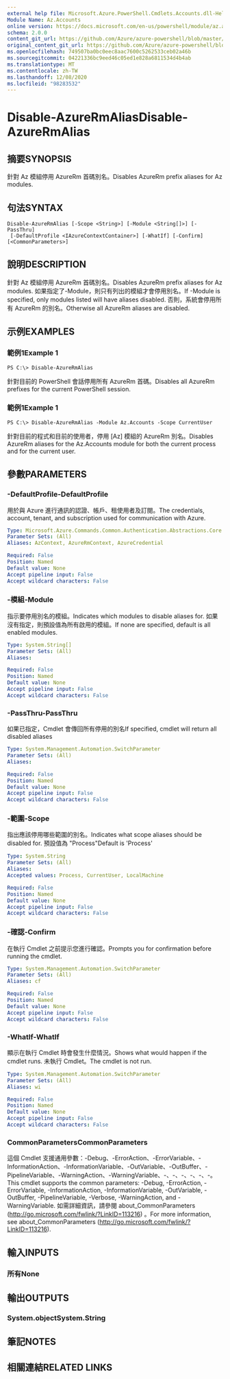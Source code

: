 ```yaml
---
external help file: Microsoft.Azure.PowerShell.Cmdlets.Accounts.dll-Help.xml
Module Name: Az.Accounts
online version: https://docs.microsoft.com/en-us/powershell/module/az.accounts/disable-azurermalias
schema: 2.0.0
content_git_url: https://github.com/Azure/azure-powershell/blob/master/src/Accounts/Accounts/help/Disable-AzureRmAlias.md
original_content_git_url: https://github.com/Azure/azure-powershell/blob/master/src/Accounts/Accounts/help/Disable-AzureRmAlias.md
ms.openlocfilehash: 749507ba0bc0eec8aac7600c5262533ceb02a46b
ms.sourcegitcommit: 04221336bc9eed46c05ed1e828a6811534d4b4ab
ms.translationtype: MT
ms.contentlocale: zh-TW
ms.lasthandoff: 12/08/2020
ms.locfileid: "98283532"
---
```

# <span data-ttu-id="4e4ff-101">Disable-AzureRmAlias</span><span class="sxs-lookup"><span data-stu-id="4e4ff-101">Disable-AzureRmAlias</span></span>

## <span data-ttu-id="4e4ff-102">摘要</span><span class="sxs-lookup"><span data-stu-id="4e4ff-102">SYNOPSIS</span></span>
<span data-ttu-id="4e4ff-103">針對 Az 模組停用 AzureRm 首碼別名。</span><span class="sxs-lookup"><span data-stu-id="4e4ff-103">Disables AzureRm prefix aliases for Az modules.</span></span>

## <span data-ttu-id="4e4ff-104">句法</span><span class="sxs-lookup"><span data-stu-id="4e4ff-104">SYNTAX</span></span>

```
Disable-AzureRmAlias [-Scope <String>] [-Module <String[]>] [-PassThru]
 [-DefaultProfile <IAzureContextContainer>] [-WhatIf] [-Confirm] [<CommonParameters>]
```

## <span data-ttu-id="4e4ff-105">說明</span><span class="sxs-lookup"><span data-stu-id="4e4ff-105">DESCRIPTION</span></span>
<span data-ttu-id="4e4ff-106">針對 Az 模組停用 AzureRm 首碼別名。</span><span class="sxs-lookup"><span data-stu-id="4e4ff-106">Disables AzureRm prefix aliases for Az modules.</span></span> <span data-ttu-id="4e4ff-107">如果指定了-Module，則只有列出的模組才會停用別名。</span><span class="sxs-lookup"><span data-stu-id="4e4ff-107">If -Module is specified, only modules listed will have aliases disabled.</span></span> <span data-ttu-id="4e4ff-108">否則，系統會停用所有 AzureRm 的別名。</span><span class="sxs-lookup"><span data-stu-id="4e4ff-108">Otherwise all AzureRm aliases are disabled.</span></span>

## <span data-ttu-id="4e4ff-109">示例</span><span class="sxs-lookup"><span data-stu-id="4e4ff-109">EXAMPLES</span></span>

### <span data-ttu-id="4e4ff-110">範例1</span><span class="sxs-lookup"><span data-stu-id="4e4ff-110">Example 1</span></span>
```
PS C:\> Disable-AzureRmAlias
```

<span data-ttu-id="4e4ff-111">針對目前的 PowerShell 會話停用所有 AzureRm 首碼。</span><span class="sxs-lookup"><span data-stu-id="4e4ff-111">Disables all AzureRm prefixes for the current PowerShell session.</span></span>

### <span data-ttu-id="4e4ff-112">範例1</span><span class="sxs-lookup"><span data-stu-id="4e4ff-112">Example 1</span></span>
```
PS C:\> Disable-AzureRmAlias -Module Az.Accounts -Scope CurrentUser
```

<span data-ttu-id="4e4ff-113">針對目前的程式和目前的使用者，停用 [Az] 模組的 AzureRm 別名。</span><span class="sxs-lookup"><span data-stu-id="4e4ff-113">Disables AzureRm aliases for the Az.Accounts module for both the current process and for the current user.</span></span>

## <span data-ttu-id="4e4ff-114">參數</span><span class="sxs-lookup"><span data-stu-id="4e4ff-114">PARAMETERS</span></span>

### <span data-ttu-id="4e4ff-115">-DefaultProfile</span><span class="sxs-lookup"><span data-stu-id="4e4ff-115">-DefaultProfile</span></span>
<span data-ttu-id="4e4ff-116">用於與 Azure 進行通訊的認證、帳戶、租使用者及訂閱。</span><span class="sxs-lookup"><span data-stu-id="4e4ff-116">The credentials, account, tenant, and subscription used for communication with Azure.</span></span>

```yaml
Type: Microsoft.Azure.Commands.Common.Authentication.Abstractions.Core.IAzureContextContainer
Parameter Sets: (All)
Aliases: AzContext, AzureRmContext, AzureCredential

Required: False
Position: Named
Default value: None
Accept pipeline input: False
Accept wildcard characters: False
```

### <span data-ttu-id="4e4ff-117">-模組</span><span class="sxs-lookup"><span data-stu-id="4e4ff-117">-Module</span></span>
<span data-ttu-id="4e4ff-118">指示要停用別名的模組。</span><span class="sxs-lookup"><span data-stu-id="4e4ff-118">Indicates which modules to disable aliases for.</span></span>
<span data-ttu-id="4e4ff-119">如果沒有指定，則預設值為所有啟用的模組。</span><span class="sxs-lookup"><span data-stu-id="4e4ff-119">If none are specified, default is all enabled modules.</span></span>

```yaml
Type: System.String[]
Parameter Sets: (All)
Aliases:

Required: False
Position: Named
Default value: None
Accept pipeline input: False
Accept wildcard characters: False
```

### <span data-ttu-id="4e4ff-120">-PassThru</span><span class="sxs-lookup"><span data-stu-id="4e4ff-120">-PassThru</span></span>
<span data-ttu-id="4e4ff-121">如果已指定，Cmdlet 會傳回所有停用的別名</span><span class="sxs-lookup"><span data-stu-id="4e4ff-121">If specified, cmdlet will return all disabled aliases</span></span>

```yaml
Type: System.Management.Automation.SwitchParameter
Parameter Sets: (All)
Aliases:

Required: False
Position: Named
Default value: None
Accept pipeline input: False
Accept wildcard characters: False
```

### <span data-ttu-id="4e4ff-122">-範圍</span><span class="sxs-lookup"><span data-stu-id="4e4ff-122">-Scope</span></span>
<span data-ttu-id="4e4ff-123">指出應該停用哪些範圍的別名。</span><span class="sxs-lookup"><span data-stu-id="4e4ff-123">Indicates what scope aliases should be disabled for.</span></span> <span data-ttu-id="4e4ff-124">預設值為 "Process"</span><span class="sxs-lookup"><span data-stu-id="4e4ff-124">Default is 'Process'</span></span>

```yaml
Type: System.String
Parameter Sets: (All)
Aliases:
Accepted values: Process, CurrentUser, LocalMachine

Required: False
Position: Named
Default value: None
Accept pipeline input: False
Accept wildcard characters: False
```

### <span data-ttu-id="4e4ff-125">-確認</span><span class="sxs-lookup"><span data-stu-id="4e4ff-125">-Confirm</span></span>
<span data-ttu-id="4e4ff-126">在執行 Cmdlet 之前提示您進行確認。</span><span class="sxs-lookup"><span data-stu-id="4e4ff-126">Prompts you for confirmation before running the cmdlet.</span></span>

```yaml
Type: System.Management.Automation.SwitchParameter
Parameter Sets: (All)
Aliases: cf

Required: False
Position: Named
Default value: None
Accept pipeline input: False
Accept wildcard characters: False
```

### <span data-ttu-id="4e4ff-127">-WhatIf</span><span class="sxs-lookup"><span data-stu-id="4e4ff-127">-WhatIf</span></span>
<span data-ttu-id="4e4ff-128">顯示在執行 Cmdlet 時會發生什麼情況。</span><span class="sxs-lookup"><span data-stu-id="4e4ff-128">Shows what would happen if the cmdlet runs.</span></span>
<span data-ttu-id="4e4ff-129">未執行 Cmdlet。</span><span class="sxs-lookup"><span data-stu-id="4e4ff-129">The cmdlet is not run.</span></span>

```yaml
Type: System.Management.Automation.SwitchParameter
Parameter Sets: (All)
Aliases: wi

Required: False
Position: Named
Default value: None
Accept pipeline input: False
Accept wildcard characters: False
```

### <span data-ttu-id="4e4ff-130">CommonParameters</span><span class="sxs-lookup"><span data-stu-id="4e4ff-130">CommonParameters</span></span>
<span data-ttu-id="4e4ff-131">這個 Cmdlet 支援通用參數：-Debug、-ErrorAction、-ErrorVariable、-InformationAction、-InformationVariable、-OutVariable、-OutBuffer、-PipelineVariable、-WarningAction、-WarningVariable、-、-、-、-、-、-。</span><span class="sxs-lookup"><span data-stu-id="4e4ff-131">This cmdlet supports the common parameters: -Debug, -ErrorAction, -ErrorVariable, -InformationAction, -InformationVariable, -OutVariable, -OutBuffer, -PipelineVariable, -Verbose, -WarningAction, and -WarningVariable.</span></span> <span data-ttu-id="4e4ff-132">如需詳細資訊，請參閱 about_CommonParameters (http://go.microsoft.com/fwlink/?LinkID=113216) 。</span><span class="sxs-lookup"><span data-stu-id="4e4ff-132">For more information, see about_CommonParameters (http://go.microsoft.com/fwlink/?LinkID=113216).</span></span>

## <span data-ttu-id="4e4ff-133">輸入</span><span class="sxs-lookup"><span data-stu-id="4e4ff-133">INPUTS</span></span>

### <span data-ttu-id="4e4ff-134">所有</span><span class="sxs-lookup"><span data-stu-id="4e4ff-134">None</span></span>

## <span data-ttu-id="4e4ff-135">輸出</span><span class="sxs-lookup"><span data-stu-id="4e4ff-135">OUTPUTS</span></span>

### <span data-ttu-id="4e4ff-136">System.object</span><span class="sxs-lookup"><span data-stu-id="4e4ff-136">System.String</span></span>

## <span data-ttu-id="4e4ff-137">筆記</span><span class="sxs-lookup"><span data-stu-id="4e4ff-137">NOTES</span></span>

## <span data-ttu-id="4e4ff-138">相關連結</span><span class="sxs-lookup"><span data-stu-id="4e4ff-138">RELATED LINKS</span></span>
